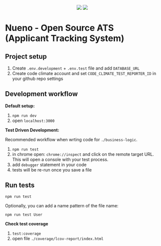 <p align="center">
  <a href="https://codeclimate.com/github/Simba-City/nueno/maintainability"><img src="https://api.codeclimate.com/v1/badges/1e547d9b8a46c47be067/maintainability" /></a>
  <a href="https://codeclimate.com/github/Simba-City/nueno/test_coverage"><img src="https://api.codeclimate.com/v1/badges/1e547d9b8a46c47be067/test_coverage" /></a>
</p>

# Nueno - Open Source ATS (Applicant Tracking System)

## Project setup
1. Create `.env.development` + `.env.test` file and add `DATABASE_URL`
2. Create code climate account and set `CODE_CLIMATE_TEST_REPORTER_ID` in your github repo settings

## Development workflow

**Default setup:**
1. `npm run dev`
2. open `localhost:3000`

**Test Driven Development:**

Recommended workflow when wrting code for `./business-logic`.

1. `npm run test`
2. in chrome open: `chrome://inspect` and click on the remote target URL. This will open a console with your test process.
3. add `debugger` statement in your code
4. tests will be re-run once you save a file

## Run tests
```
npm run test
```

Optionally, you can add a name pattern of the file name:
```
npm run test User
```

**Check test coverage**
1. `test:coverage`
2. open file `./coverage/lcov-report/index.html`
